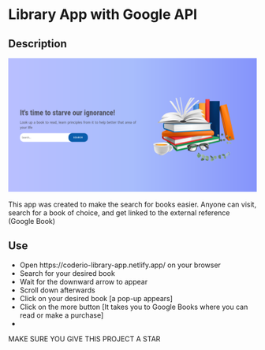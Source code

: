 # Library App with Google API

## Description

![Design](https://raw.githubusercontent.com/Coderio10/Library-app/master/././src/assets/Design.png)

<p> This app was created to make the search for books easier. Anyone can visit, search for a book of choice, and get linked to the external reference (Google Book) </p>

## Use

<ul>
    <li>Open https://coderio-library-app.netlify.app/ on your browser<li>
    <il>Search for your desired book<li>
    <il>Wait for the downward arrow to appear<li>
    <il>Scroll down afterwards<li>
    <il>Click on your desired book [a pop-up appears]<li>
    <il>Click on the more button [It takes you to Google Books where you can read or make a purchase]<li>
</ul> 

MAKE SURE YOU GIVE THIS PROJECT A STAR
